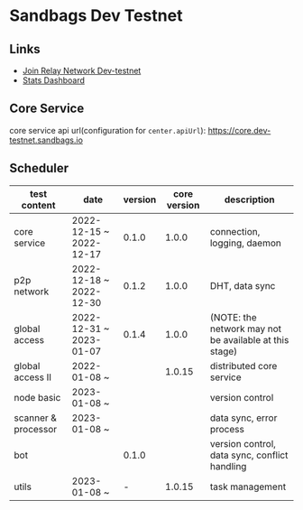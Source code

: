 # Sandbags Dev Testnet

## Links

* [Join Relay Network Dev-testnet](https://docs.sandbags.io/join-relay-network-dev-testnet/setup)
* [Stats Dashboard](https://core.dev-testnet.sandbags.io)

## Core Service

core service api url(configuration for `center.apiUrl`): https://core.dev-testnet.sandbags.io

## Scheduler

| test content | date | version | core version | description |
| --- | --- | --- | --- | --- |
| core service | 2022-12-15 ~ 2022-12-17 | 0.1.0 | 1.0.0 | connection, logging, daemon |
| p2p network | 2022-12-18 ~ 2022-12-30 | 0.1.2 | 1.0.0 | DHT, data sync |
| global access | 2022-12-31 ~ 2023-01-07 | 0.1.4 | 1.0.0 | (NOTE: the network may not be available at this stage) |
| global access II | 2022-01-08 ~ |  | 1.0.15 | distributed core service |
| node basic | 2023-01-08 ~ |  |  | version control |
| scanner & processor | 2023-01-08 ~ |  |  | data sync, error process |
| bot |  | 0.1.0 |  | version control, data sync, conflict handling |
| utils | 2023-01-08 ~ | - | 1.0.15 | task management |

